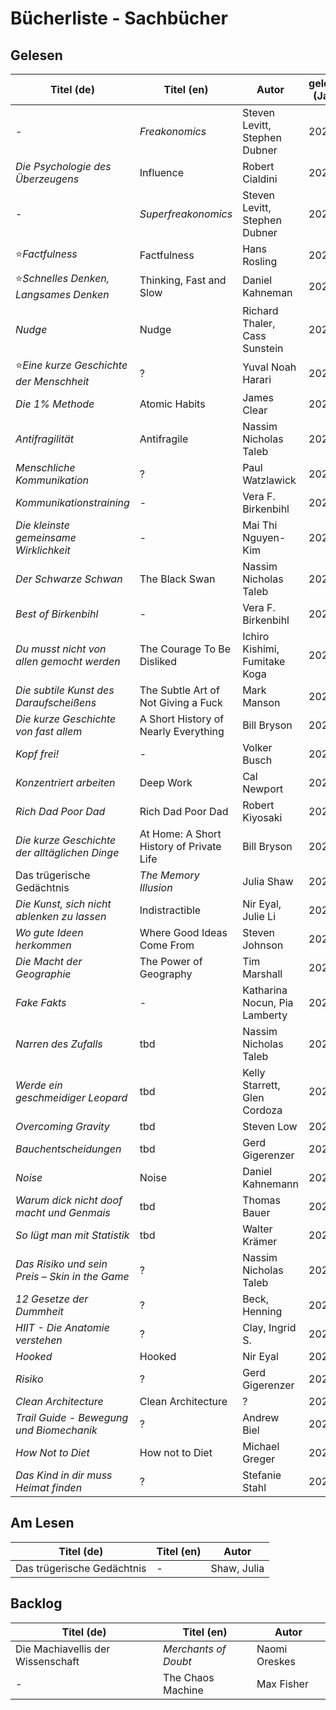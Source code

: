 # Bücherliste - Sachbücher

## Gelesen

| Titel (de)                                | Titel (en)                    | Autor                     | gelesen (Jahr) |
| --- | --- | --- | --- |
| -                                         | *Freakonomics*                | Steven Levitt, Stephen Dubner | 2021 |
| *Die Psychologie des Überzeugens*         | Influence                     | Robert Cialdini           | 2021 |
| -                                         | *Superfreakonomics*           | Steven Levitt, Stephen Dubner | 2021 |
| ⭐*Factfulness*                           | Factfulness                   | Hans Rosling              | 2021 |
| ⭐*Schnelles Denken, Langsames Denken*    | Thinking, Fast and Slow       | Daniel Kahneman           | 2021 |
| *Nudge*                                   | Nudge                         | Richard Thaler, Cass Sunstein | 2021 |
| ⭐*Eine kurze Geschichte der Menschheit*  | ?                             | Yuval Noah Harari         | 2021 |
| *Die 1% Methode*                          | Atomic Habits                 | James Clear               | 2021 |
| *Antifragilität*                          | Antifragile                   | Nassim Nicholas Taleb     | 2021 |
| *Menschliche Kommunikation*               | ?                             | Paul Watzlawick           | 2021 |
| *Kommunikationstraining*                  | -                             | Vera F. Birkenbihl        | 2021 |
| *Die kleinste gemeinsame Wirklichkeit*    | -                             | Mai Thi Nguyen-Kim        | 2021 |
| *Der Schwarze Schwan*                     | The Black Swan                | Nassim Nicholas Taleb     | 2021 |
| *Best of Birkenbihl*                      | -                             | Vera F. Birkenbihl        | 2022 |
| *Du musst nicht von allen gemocht werden* | The Courage To Be Disliked    | Ichiro Kishimi, Fumitake Koga | 2022 |
| *Die subtile Kunst des Daraufscheißens*   | The Subtle Art of Not Giving a Fuck | Mark Manson         | 2022 |
| *Die kurze Geschichte von fast allem*     | A Short History of Nearly Everything | Bill Bryson        | 2022 |
| *Kopf frei!*                              | -                             | Volker Busch              | 2022 |
| *Konzentriert arbeiten*                   | Deep Work                     | Cal Newport               | 2022 |
| *Rich Dad Poor Dad*                       | Rich Dad Poor Dad             | Robert Kiyosaki           | 2022 |
| *Die kurze Geschichte der alltäglichen Dinge* | At Home: A Short History of Private Life | Bill Bryson | 2022 |
| Das trügerische Gedächtnis                | *The Memory Illusion*         | Julia Shaw                | 2022 |
| *Die Kunst, sich nicht ablenken zu lassen* | Indistractible               | Nir Eyal, Julie Li        | 2022 |
| *Wo gute Ideen herkommen*                 | Where Good Ideas Come From    | Steven Johnson            | 2022 |
| *Die Macht der Geographie*                | The Power of Geography        | Tim Marshall              | 2022 |
| *Fake Fakts*                              | -                             | Katharina Nocun, Pia Lamberty | 2023 |
| *Narren des Zufalls*                      | tbd | Nassim Nicholas Taleb | 2023 |
| *Werde ein geschmeidiger Leopard*         | tbd | Kelly Starrett, Glen Cordoza | 2023 |
| *Overcoming Gravity*                      | tbd | Steven Low | 2023 |
| *Bauchentscheidungen*                     | tbd | Gerd Gigerenzer | 2023 |
| *Noise*                                   | Noise | Daniel Kahnemann | 2023 |
| *Warum dick nicht doof macht und Genmais* | tbd | Thomas Bauer | 2023 |
| *So lügt man mit Statistik*               | tbd | Walter Krämer | 2023 |
| *Das Risiko und sein Preis – Skin in the Game* | ? | Nassim Nicholas Taleb | 2023 |
| *12 Gesetze der Dummheit* | ? | Beck, Henning | 2023 |
| *HIIT - Die Anatomie verstehen* | ? | Clay, Ingrid S. | 2023 |
| *Hooked* | Hooked | Nir Eyal | 2024 |
| *Risiko* | ? | Gerd Gigerenzer | 2024 |
| *Clean Architecture* | Clean Architecture | ? | 2024 |
| *Trail Guide - Bewegung und Biomechanik* | ? | Andrew Biel | 2024 |
| *How Not to Diet* | How not to Diet | Michael Greger | 2024 |
| *Das Kind in dir muss Heimat finden* | ? | Stefanie Stahl | 2024 |

## Am Lesen


| Titel (de) | Titel (en) | Autor |
| --- | --- | --- |
| Das trügerische Gedächtnis | - | Shaw, Julia |



## Backlog


| Titel (de) | Titel (en) | Autor |
| --- | --- | --- |
| Die Machiavellis der Wissenschaft | *Merchants of Doubt* | Naomi Oreskes |
| -          | The Chaos Machine | Max Fisher |



